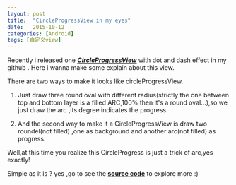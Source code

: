 ```yaml
---
layout: post
title:  "CircleProgressView in my eyes"
date:   2015-10-12 
categories: [Android]
tags: [自定义view]
---
```

Recently i released one ___[CircleProgressView](https://github.com/jackL-e-e/CircleProgressView)___ with dot and dash effect  in my github .
Here i wanna make some explain about this view.

There are two ways to make it looks like circleProgressView.

 1. Just draw three round oval with different radius(strictly the one between top and bottom layer is a  filled ARC,100% then it's a round oval...),so we just draw the arc ,its degree indicates the progress.

 2. And the second way to make it a CircleProgressView is draw two  roundel(not filled) ,one as background and another arc(not filled) as progress.

 Well,at this time you realize this CircleProgress is just a trick of arc,yes exactly!

 Simple as it is ? yes ,go to see the __[source code](https://github.com/jackL-e-e/CircleProgressView)__  to explore more :)









 



